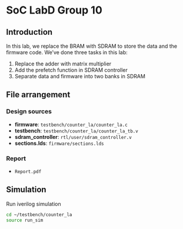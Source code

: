 # SoC LabD Group 10
## Introduction
In this lab, we replace the BRAM with SDRAM to store the data and the firmware code. We’ve done three tasks in this lab: 
1. Replace the adder with matrix multiplier
2. Add the prefetch function in SDRAM controller
3. Separate data and firmware into two banks in SDRAM

## File arrangement
### Design sources
* **firmware**: `testbench/counter_la/counter_la.c`
* **testbench**: `testbench/counter_la/counter_la_tb.v`
* **sdram_controller**: `rtl/user/sdram_controller.v`
* **sections.lds**: `firmware/sections.lds`
### Report
* `Report.pdf`

## Simulation
Run iverilog simulation
```sh
cd ~/testbench/counter_la
source run_sim
```


